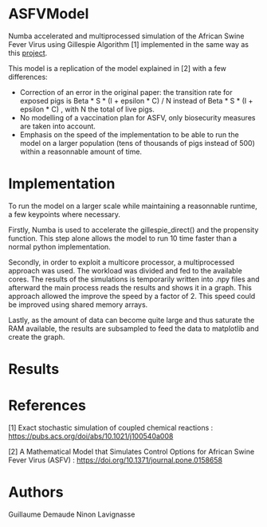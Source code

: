 # ASFVModel
Numba accelerated and multiprocessed simulation of the African Swine Fever Virus using Gillespie Algorithm [1] implemented in the same way as this [project](https://github.com/Gdemaude/Gillespie).

This model is a replication of the model explained in [2] with a few differences: 

- Correction of an error in the original paper: the transition rate for exposed pigs is Beta * S * (I + epsilon * C) / N  instead of Beta * S * (I + epsilon * C) , with N the total of live pigs.
- No modelling of a vaccination plan for ASFV, only biosecurity measures are taken into account.
- Emphasis on the speed of the implementation to be able to run the model on a larger population (tens of thousands of pigs instead of 500) within a reasonnable amount of time.

# Implementation
To run the model on a larger scale while maintaining a reasonnable runtime, a few keypoints where necessary. 

Firstly, Numba is used to accelerate the gillespie_direct() and the propensity function. This step alone allows the model to run 10 time faster than a normal python implementation.

Secondly, in order to exploit a multicore processor, a multiprocessed approach was used. The workload was divided and fed to the available cores. The results of the simulations is temporarily written into .npy files and afterward the main process reads the results and shows it in a graph. This approach allowed the improve the speed by a factor of 2. This speed could be improved using shared memory arrays.

Lastly, as the amount of data can become quite large and thus saturate the RAM available, the results are subsampled to feed the data to matplotlib and create the graph.

# Results

# References
[1] Exact stochastic simulation of coupled chemical reactions : https://pubs.acs.org/doi/abs/10.1021/j100540a008

[2] A Mathematical Model that Simulates Control Options for African Swine Fever Virus (ASFV) :  https://doi.org/10.1371/journal.pone.0158658
# Authors
Guillaume Demaude
Ninon Lavignasse
